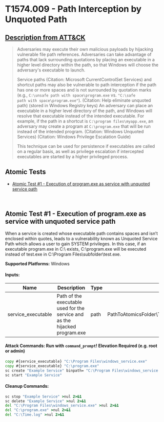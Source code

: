 # T1574.009 - Path Interception by Unquoted Path
## [Description from ATT&CK](https://attack.mitre.org/techniques/T1574/009)
<blockquote>Adversaries may execute their own malicious payloads by hijacking vulnerable file path references. Adversaries can take advantage of paths that lack surrounding quotations by placing an executable in a higher level directory within the path, so that Windows will choose the adversary's executable to launch.

Service paths (Citation: Microsoft CurrentControlSet Services) and shortcut paths may also be vulnerable to path interception if the path has one or more spaces and is not surrounded by quotation marks (e.g., <code>C:\unsafe path with space\program.exe</code> vs. <code>"C:\safe path with space\program.exe"</code>). (Citation: Help eliminate unquoted path) (stored in Windows Registry keys) An adversary can place an executable in a higher level directory of the path, and Windows will resolve that executable instead of the intended executable. For example, if the path in a shortcut is <code>C:\program files\myapp.exe</code>, an adversary may create a program at <code>C:\program.exe</code> that will be run instead of the intended program. (Citation: Windows Unquoted Services) (Citation: Windows Privilege Escalation Guide)

This technique can be used for persistence if executables are called on a regular basis, as well as privilege escalation if intercepted executables are started by a higher privileged process.</blockquote>

## Atomic Tests

- [Atomic Test #1 - Execution of program.exe as service with unquoted service path](#atomic-test-1---execution-of-programexe-as-service-with-unquoted-service-path)


<br/>

## Atomic Test #1 - Execution of program.exe as service with unquoted service path
When a service is created whose executable path contains spaces and isn’t enclosed within quotes, leads to a vulnerability
known as Unquoted Service Path which allows a user to gain SYSTEM privileges.
In this case, if an executable program.exe in C:\ exists, C:\program.exe will be executed instead of test.exe in C:\Program Files\subfolder\test.exe.

**Supported Platforms:** Windows




#### Inputs:
| Name | Description | Type | Default Value | 
|------|-------------|------|---------------|
| service_executable | Path of the executable used for the service and as the hijacked program.exe | path | PathToAtomicsFolder&#92;T1574.009&#92;bin&#92;WindowsServiceExample.exe|


#### Attack Commands: Run with `command_prompt`!  Elevation Required (e.g. root or admin) 


```cmd
copy #{service_executable} "C:\Program Files\windows_service.exe"
copy #{service_executable} "C:\program.exe"
sc create "Example Service" binpath= "C:\Program Files\windows_service.exe" Displayname= "Example Service" start= auto
sc start "Example Service"
```

#### Cleanup Commands:
```cmd
sc stop "Example Service" >nul 2>&1
sc delete "Example Service" >nul 2>&1
del "C:\Program Files\windows_service.exe" >nul 2>&1
del "C:\program.exe" >nul 2>&1
del "C:\Time.log" >nul 2>&1
```





<br/>

